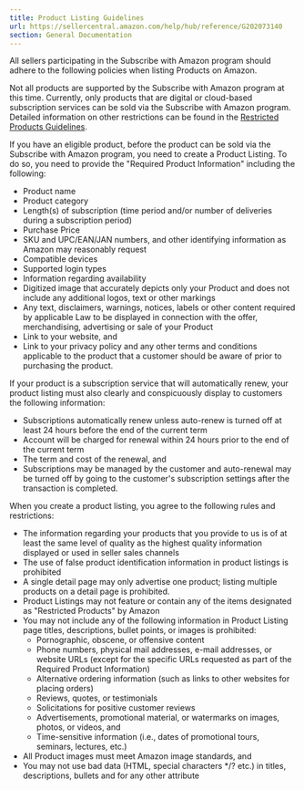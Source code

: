 ```yaml
---
title: Product Listing Guidelines
url: https://sellercentral.amazon.com/help/hub/reference/G202073140
section: General Documentation
---
```


All sellers participating in the Subscribe with Amazon program should adhere
to the following policies when listing Products on Amazon.

Not all products are supported by the Subscribe with Amazon program at this
time. Currently, only products that are digital or cloud-based subscription
services can be sold via the Subscribe with Amazon program. Detailed
information on other restrictions can be found in the [Restricted Products
Guidelines](/gp/help/202073160).

If you have an eligible product, before the product can be sold via the
Subscribe with Amazon program, you need to create a Product Listing. To do so,
you need to provide the "Required Product Information" including the
following:

  * Product name
  * Product category
  * Length(s) of subscription (time period and/or number of deliveries during a subscription period)
  * Purchase Price 
  * SKU and UPC/EAN/JAN numbers, and other identifying information as Amazon may reasonably request
  * Compatible devices
  * Supported login types
  * Information regarding availability
  * Digitized image that accurately depicts only your Product and does not include any additional logos, text or other markings
  * Any text, disclaimers, warnings, notices, labels or other content required by applicable Law to be displayed in connection with the offer, merchandising, advertising or sale of your Product
  * Link to your website, and
  * Link to your privacy policy and any other terms and conditions applicable to the product that a customer should be aware of prior to purchasing the product.

If your product is a subscription service that will automatically renew, your
product listing must also clearly and conspicuously display to customers the
following information:

  * Subscriptions automatically renew unless auto-renew is turned off at least 24 hours before the end of the current term
  * Account will be charged for renewal within 24 hours prior to the end of the current term
  * The term and cost of the renewal, and
  * Subscriptions may be managed by the customer and auto-renewal may be turned off by going to the customer's subscription settings after the transaction is completed.

When you create a product listing, you agree to the following rules and
restrictions:

  * The information regarding your products that you provide to us is of at least the same level of quality as the highest quality information displayed or used in seller sales channels
  * The use of false product identification information in product listings is prohibited
  * A single detail page may only advertise one product; listing multiple products on a detail page is prohibited.
  * Product Listings may not feature or contain any of the items designated as "Restricted Products" by Amazon
  * You may not include any of the following information in Product Listing page titles, descriptions, bullet points, or images is prohibited: 
    * Pornographic, obscene, or offensive content
    * Phone numbers, physical mail addresses, e-mail addresses, or website URLs (except for the specific URLs requested as part of the Required Product Information)
    * Alternative ordering information (such as links to other websites for placing orders)
    * Reviews, quotes, or testimonials
    * Solicitations for positive customer reviews
    * Advertisements, promotional material, or watermarks on images, photos, or videos, and
    * Time-sensitive information (i.e., dates of promotional tours, seminars, lectures, etc.)
  * All Product images must meet Amazon image standards, and
  * You may not use bad data (HTML, special characters */? etc.) in titles, descriptions, bullets and for any other attribute

